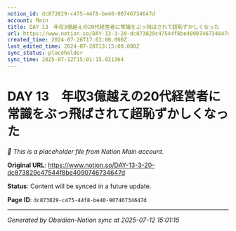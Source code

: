 ```yaml
---
notion_id: dc873829-c475-44f8-be40-90746734647d
account: Main
title: DAY 13　年収3億越えの20代経営者に常識をぶっ飛ばされて超恥ずかしくなった
url: https://www.notion.so/DAY-13-3-20-dc873829c47544f8be4090746734647d
created_time: 2024-07-26T17:03:00.000Z
last_edited_time: 2024-07-28T13:15:00.000Z
sync_status: placeholder
sync_time: 2025-07-12T15:01:15.021364
---
```


# DAY 13　年収3億越えの20代経営者に常識をぶっ飛ばされて超恥ずかしくなった

*🔄 This is a placeholder file from Notion Main account.*

**Original URL**: https://www.notion.so/DAY-13-3-20-dc873829c47544f8be4090746734647d

**Status**: Content will be synced in a future update.

**Page ID**: `dc873829-c475-44f8-be40-90746734647d`

---

*Generated by Obsidian-Notion sync at 2025-07-12 15:01:15*
